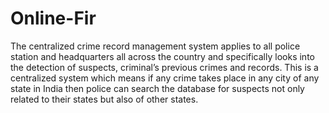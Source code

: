 # Online-Fir
The centralized crime record management system applies to all police station and headquarters all across the country and specifically looks into the detection of suspects, criminal’s previous crimes and records. This is a centralized system which means if any crime takes place in any city of any state in India then police can search the database for suspects not only related to their states but also of other states.

